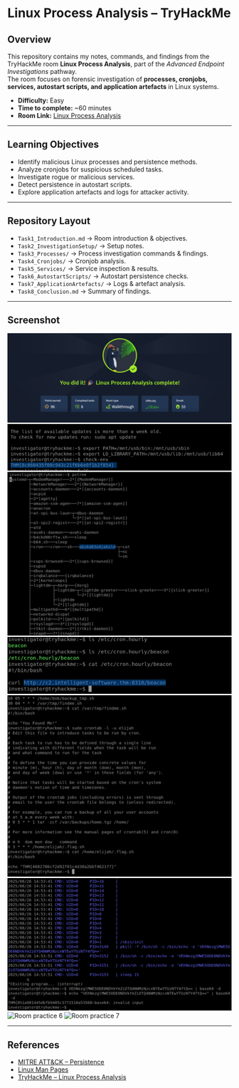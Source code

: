 # Linux Process Analysis – TryHackMe

## Overview
This repository contains my notes, commands, and findings from the TryHackMe room **Linux Process Analysis**, part of the *Advanced Endpoint Investigations* pathway.  
The room focuses on forensic investigation of **processes, cronjobs, services, autostart scripts, and application artefacts** in Linux systems.

- **Difficulty:** Easy  
- **Time to complete:** ~60 minutes  
- **Room Link:** [Linux Process Analysis](https://tryhackme.com/room/linuxprocessanalysis)  

---

## Learning Objectives
- Identify malicious Linux processes and persistence methods.  
- Analyze cronjobs for suspicious scheduled tasks.  
- Investigate rogue or malicious services.  
- Detect persistence in autostart scripts.  
- Explore application artefacts and logs for attacker activity.  

---

## Repository Layout
- `Task1_Introduction.md` → Room introduction & objectives.  
- `Task2_InvestigationSetup/` → Setup notes.  
- `Task3_Processes/` → Process investigation commands & findings.  
- `Task4_Cronjobs/` → Cronjob analysis.  
- `Task5_Services/` → Service inspection & results.  
- `Task6_AutostartScripts/` → Autostart persistence checks.  
- `Task7_ApplicationArtefacts/` → Logs & artefact analysis.  
- `Task8_Conclusion.md` → Summary of findings.  

---

## Screenshot
![Room Completion](https://github.com/MayankQuery/tryhackme-writeups/blob/main/linux-endpoint-investigation-linux-process-analysis/images/linux-endpoint-investigation-linux-process-analysis-completion.png)
![Room practice 1](https://github.com/MayankQuery/tryhackme-writeups/blob/main/linux-endpoint-investigation-linux-process-analysis/images/linux-endpoint-investigation-linux-process-analysis-practice1.png)
![Room practice 2](https://github.com/MayankQuery/tryhackme-writeups/blob/main/linux-endpoint-investigation-linux-process-analysis/images/linux-endpoint-investigation-linux-process-analysis-practice2.png)
![Room practice 3](https://github.com/MayankQuery/tryhackme-writeups/blob/main/linux-endpoint-investigation-linux-process-analysis/images/linux-endpoint-investigation-linux-process-analysis-practice3.png)
![Room practice 4](https://github.com/MayankQuery/tryhackme-writeups/blob/main/linux-endpoint-investigation-linux-process-analysis/images/linux-endpoint-investigation-linux-process-analysis-practice4.png)
![Room practice 5](https://github.com/MayankQuery/tryhackme-writeups/blob/main/linux-endpoint-investigation-linux-process-analysis/images/linux-endpoint-investigation-linux-process-analysis-practice5.png)
![Room practice 6](https://github.com/MayankQuery/tryhackme-writeups/blob/main/linux-endpoint-investigation-linux-process-analysis/images/linux-endpoint-investigation-linux-process-analysis-practice6.png)
![Room practice 7](https://github.com/MayankQuery/tryhackme-writeups/blob/main/linux-endpoint-investigation-linux-process-analysis/images/linux-endpoint-investigation-linux-process-analysis-practice7.png)

---

## References
- [MITRE ATT&CK – Persistence](https://attack.mitre.org/tactics/TA0003/)  
- [Linux Man Pages](https://man7.org/linux/man-pages/)  
- [TryHackMe – Linux Process Analysis](https://tryhackme.com/room/linuxprocessanalysis)  
